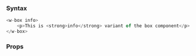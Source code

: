 ### Syntax

```js
<w-box info>
    <p>This is <strong>info</strong> variant of the box component</p>
</w-box>
```

### Props

<api-table type=elements component="Box" />
